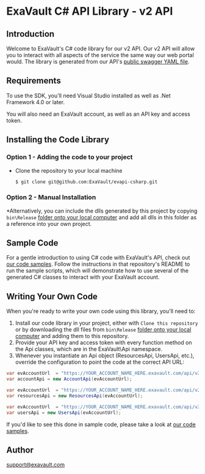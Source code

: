 # ExaVault C# API Library - v2 API

## Introduction

Welcome to ExaVault's C# code library for our v2 API. Our v2 API will allow you to interact with all aspects of the service the same way our web portal would. The library is generated from our API's [public swagger YAML file](https://www.exavault.com/api/docs/evapi_2.0_public.yaml).

## Requirements

To use the SDK, you'll need Visual Studio installed as well as .Net Framework 4.0 or later.

You will also need an ExaVault account, as well as an API key and access token.

## Installing the Code Library

### Option 1 - Adding the code to your project

- Clone the repository to your local machine

  ```bash
  $ git clone git@github.com:ExaVault/evapi-csharp.git
  ```

### Option 2 - Manual Installation

\*Alternatively, you can include the dlls generated by this project by copying `bin\Release` [folder onto your local computer](https://github.com/ExaVault/evapi-csharp-samples/tree/main/Example/bin/Release) and add all dlls in this folder as a reference into your own project.

## Sample Code

For a gentle introduction to using C# code with ExaVault's API, check out [our code samples](https://github.com/ExaVault/evapi-csharp-samples). Follow the instructions in that repository's README to run the sample scripts, which will demonstrate how to use several of the generated C# classes to interact with your ExaVault account.

## Writing Your Own Code

When you're ready to write your own code using this library, you'll need to:

1. Install our code library in your project, either with `Clone this repository` or by downloading the dll files from `bin\Release` [folder onto your local computer](https://github.com/ExaVault/evapi-csharp-samples/tree/main/Example/bin/Release)
   and adding them to this repository.
2. Provide your API key and access token with every function method on the Api classes, which are in the ExaVault\Api namespace.
3. Whenever you instantiate an Api object (ResourcesApi, UsersApi, etc.), override the configuration to point the code at the correct API URL:

```C#
var evAccountUrl  = "https://YOUR_ACCOUNT_NAME_HERE.exavault.com/api/v2/";
var accountApi = new AccountApi(evAccountUrl);
```

```C#
var evAccountUrl  = "https://YOUR_ACCOUNT_NAME_HERE.exavault.com/api/v2/";
var resourcesApi = new ResourcesApi(evAccountUrl);
```

```C#
var evAccountUrl  = "https://YOUR_ACCOUNT_NAME_HERE.exavault.com/api/v2/";
var usersApi = new UsersApi(evAccountUrl);
```

If you'd like to see this done in sample code, please take a look at [our code samples](https://github.com/ExaVault/evapi-csharp-samples).

## Author

support@exavault.com

